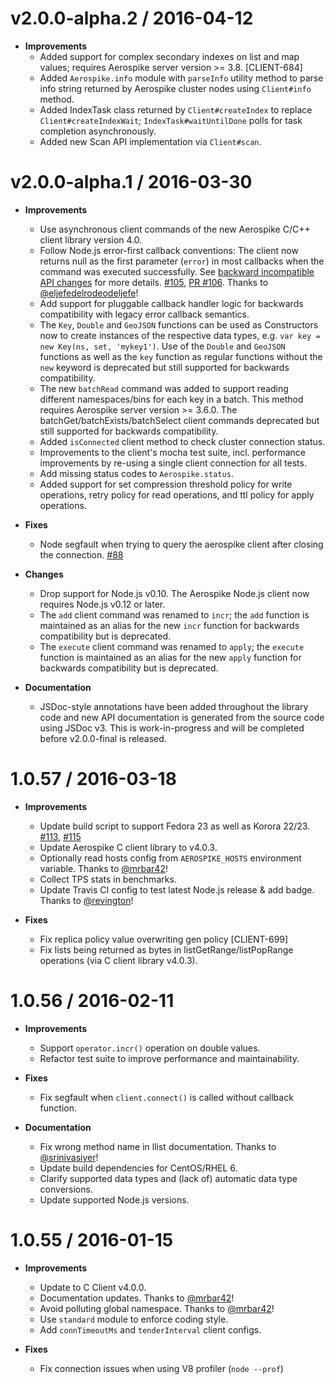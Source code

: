 v2.0.0-alpha.2 / 2016-04-12
===========================

* **Improvements**
  * Added support for complex secondary indexes on list and map values;
    requires Aerospike server version >= 3.8. [CLIENT-684]
  * Added `Aerospike.info` module with `parseInfo` utility method to parse info
    string returned by Aerospike cluster nodes using `Client#info` method.
  * Added IndexTask class returned by `Client#createIndex` to replace
    `Client#createIndexWait`; `IndexTask#waitUntilDone` polls for task
    completion asynchronously.
  * Added new Scan API implementation via `Client#scan`.

v2.0.0-alpha.1 / 2016-03-30
===========================

* **Improvements**
  * Use asynchronous client commands of the new Aerospike C/C++ client library
    version 4.0.
  * Follow Node.js error-first callback conventions: The client now returns
    null as the first parameter (`error`) in most callbacks when the command
    was executed successfully. See
    [backward incompatible API changes](https://github.com/aerospike/aerospike-client-nodejs/blob/master/docs/api-changes.md)
    for more details. [#105](https://github.com/aerospike/aerospike-client-nodejs/issues/105),
    [PR #106](https://github.com/aerospike/aerospike-client-nodejs/pull/106). Thanks to
    [@eljefedelrodeodeljefe](https://github.com/eljefedelrodeodeljefe)!
  * Add support for pluggable callback handler logic for backwards
    compatibility with legacy error callback semantics.
  * The `Key`, `Double` and `GeoJSON` functions can be used as
    Constructors now to create instances of the respective data types, e.g.
    `var key = new Key(ns, set, 'mykey1')`. Use of the `Double` and `GeoJSON`
    functions as well as the `key` function as regular functions without the `new`
    keyword is deprecated but still supported for backwards compatibility.
  * The new `batchRead` command was added to support reading different
    namespaces/bins for each key in a batch. This method requires Aerospike
    server version >= 3.6.0. The batchGet/batchExists/batchSelect client
    commands deprecated but still supported for backwards compatibility.
  * Added `isConnected` client method to check cluster connection status.
  * Improvements to the client's mocha test suite, incl. performance
    improvements by re-using a single client connection for all tests.
  * Add missing status codes to `Aerospike.status`.
  * Added support for set compression threshold policy for write operations,
    retry policy for read operations, and ttl policy for apply operations.

* **Fixes**
  * Node segfault when trying to query the aerospike client after closing the
    connection. [#88](https://github.com/aerospike/aerospike-client-nodejs/issues/88)

* **Changes**
  * Drop support for Node.js v0.10. The Aerospike Node.js client now requires
    Node.js v0.12 or later.
  * The `add` client command was renamed to `incr`; the `add` function
    is maintained as an alias for the new `incr` function for backwards
    compatibility but is deprecated.
  * The `execute` client command was renamed to `apply`; the `execute` function
    is maintained as an alias for the new `apply` function for backwards
    compatibility but is deprecated.

* **Documentation**
  * JSDoc-style annotations have been added throughout the library code and new
    API documentation is generated from the source code using JSDoc v3. This is
    work-in-progress and will be completed before v2.0.0-final is released.

1.0.57 / 2016-03-18
===================

* **Improvements**
  * Update build script to support Fedora 23 as well as Korora 22/23.
    [#113](https://github.com/aerospike/aerospike-client-nodejs/issues/113),
    [#115](https://github.com/aerospike/aerospike-client-nodejs/issues/115)
  * Update Aerospike C client library to v4.0.3.
  * Optionally read hosts config from `AEROSPIKE_HOSTS` environment variable.
    Thanks to [@mrbar42](https://github.com/mrbar42)!
  * Collect TPS stats in benchmarks.
  * Update Travis CI config to test latest Node.js release & add badge. Thanks
    to [@revington](https://github.com/revington)!

* **Fixes**
  * Fix replica policy value overwriting gen policy [CLIENT-699]
  * Fix lists being returned as bytes in listGetRange/listPopRange operations
    (via C client library v4.0.3).

1.0.56 / 2016-02-11
===================

* **Improvements**
  * Support `operator.incr()` operation on double values.
  * Refactor test suite to improve performance and maintainability.

* **Fixes**
  * Fix segfault when `client.connect()` is called without callback function.

* **Documentation**
  * Fix wrong method name in llist documentation. Thanks to [@srinivasiyer](https://github.com/srinivasiyer)!
  * Update build dependencies for CentOS/RHEL 6.
  * Clarify supported data types and (lack of) automatic data type conversions.
  * Update supported Node.js versions.

1.0.55 / 2016-01-15
===================

* **Improvements**
  * Update to C Client v4.0.0.
  * Documentation updates. Thanks to [@mrbar42](https://github.com/mrbar42)!
  * Avoid polluting global namespace. Thanks to [@mrbar42](https://github.com/mrbar42)!
  * Use `standard` module to enforce coding style.
  * Add `connTimeoutMs` and `tenderInterval` client configs.

* **Fixes**
  * Fix connection issues when using V8 profiler (`node --prof`)

